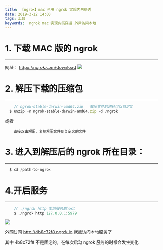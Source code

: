 ```yaml
---
title: 【ngrok】mac 使用 ngrok 实现内网穿透
date: 2019-3-12 14:00
tags: 工具
keywords:  ngrok mac 实现内网穿透 外网访问本地
---
```


# 1. 下载 MAC 版的 ngrok
-------------
网址： https://ngrok.com/download
![](https://ws1.sinaimg.cn/large/006tKfTcgy1g14ngrfi26j30eu0apwf4.jpg)
<!-- more -->
# 2. 解压下载的压缩包
-------------
```js
    // ngrok-stable-darwin-amd64.zip   解压文件的路径可以自定义
  $ unzip -n ngrok-stable-darwin-amd64.zip -d /ngrok
```
或者 

        直接双击解压，复制解压文件到自定义的文件

# 3. 进入到解压后的 ngrok 所在目录：
-------------
```js
  $ cd /path-to-ngrok
```

# 4.开启服务
-------------
```js
    // ./ngrok http 本地服务的host
    $ ./ngrok http 127.0.0.1:5979
```
![](https://ws4.sinaimg.cn/large/006tKfTcgy1g14nwbs2cjj30vi0ou412.jpg)

外网访问 http://4b8c72f8.ngrok.io 就能访问本地服务了

其中 4b8c72f8 不是固定的，在每次启动 ngrok 服务的时都会发生变化